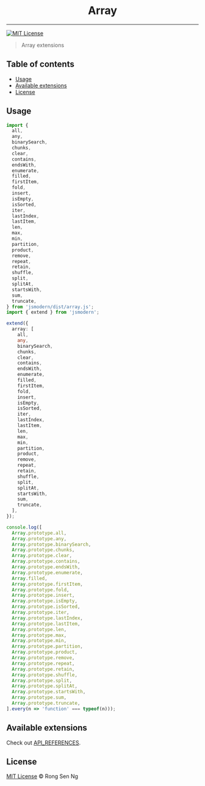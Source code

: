 <div align="center" style="text-align: center;">
  <h1 style="border-bottom: none;">Array</h1>

  <p></p>
</div>

<hr />

[![MIT License][mit-license-badge]][mit-license-url]

> Array extensions

## Table of contents <!-- omit in toc -->

- [Usage](#usage)
- [Available extensions](#available-extensions)
- [License](#license)

## Usage

```ts
import {
  all,
  any,
  binarySearch,
  chunks,
  clear,
  contains,
  endsWith,
  enumerate,
  filled,
  firstItem,
  fold,
  insert,
  isEmpty,
  isSorted,
  iter,
  lastIndex,
  lastItem,
  len,
  max,
  min,
  partition,
  product,
  remove,
  repeat,
  retain,
  shuffle,
  split,
  splitAt,
  startsWith,
  sum,
  truncate,
} from 'jsmodern/dist/array.js';
import { extend } from 'jsmodern';

extend({
  array: [
    all,
    any,
    binarySearch,
    chunks,
    clear,
    contains,
    endsWith,
    enumerate,
    filled,
    firstItem,
    fold,
    insert,
    isEmpty,
    isSorted,
    iter,
    lastIndex,
    lastItem,
    len,
    max,
    min,
    partition,
    product,
    remove,
    repeat,
    retain,
    shuffle,
    split,
    splitAt,
    startsWith,
    sum,
    truncate,
  ],
});

console.log([
  Array.prototype.all,
  Array.prototype.any,
  Array.prototype.binarySearch,
  Array.prototype.chunks,
  Array.prototype.clear,
  Array.prototype.contains,
  Array.prototype.endsWith,
  Array.prototype.enumerate,
  Array.filled,
  Array.prototype.firstItem,
  Array.prototype.fold,
  Array.prototype.insert,
  Array.prototype.isEmpty,
  Array.prototype.isSorted,
  Array.prototype.iter,
  Array.prototype.lastIndex,
  Array.prototype.lastItem,
  Array.prototype.len,
  Array.prototype.max,
  Array.prototype.min,
  Array.prototype.partition,
  Array.prototype.product,
  Array.prototype.remove,
  Array.prototype.repeat,
  Array.prototype.retain,
  Array.prototype.shuffle,
  Array.prototype.split,
  Array.prototype.splitAt,
  Array.prototype.startsWith,
  Array.prototype.sum,
  Array.prototype.truncate,
].every(n => 'function' === typeof(n)));
```

## Available extensions

Check out [API_REFERENCES].

## License

[MIT License](http://motss.mit-license.org/) © Rong Sen Ng

<!-- References -->
[API_REFERENCES]: /src/array/API_REFERENCE.md

<!-- MDN -->
[array-mdn-url]: https://developer.mozilla.org/en-US/docs/Web/JavaScript/Reference/Global_Objects/Array
[boolean-mdn-url]: https://developer.mozilla.org/en-US/docs/Web/JavaScript/Reference/Global_Objects/Boolean
[function-mdn-url]: https://developer.mozilla.org/en-US/docs/Web/JavaScript/Reference/Global_Objects/Function
[map-mdn-url]: https://developer.mozilla.org/en-US/docs/Web/JavaScript/Reference/Global_Objects/Map
[number-mdn-url]: https://developer.mozilla.org/en-US/docs/Web/JavaScript/Reference/Global_Objects/Number
[object-mdn-url]: https://developer.mozilla.org/en-US/docs/Web/JavaScript/Reference/Global_Objects/Object
[promise-mdn-url]: https://developer.mozilla.org/en-US/docs/Web/JavaScript/Reference/Global_Objects/Promise
[regexp-mdn-url]: https://developer.mozilla.org/en-US/docs/Web/JavaScript/Reference/Global_Objects/RegExp
[set-mdn-url]: https://developer.mozilla.org/en-US/docs/Web/JavaScript/Reference/Global_Objects/Set
[string-mdn-url]: https://developer.mozilla.org/en-US/docs/Web/JavaScript/Reference/Global_Objects/String
[void-mdn-url]: https://developer.mozilla.org/en-US/docs/Web/JavaScript/Reference/Operators/void
[error-mdn-url]: https://developer.mozilla.org/en-US/docs/Web/JavaScript/Reference/Global_Objects/Error

<!-- Badges -->
[mit-license-badge]: https://flat.badgen.net/badge/license/MIT/blue

<!-- Links -->
[mit-license-url]: https://github.com/motss/deno_mod/blob/master/LICENSE
